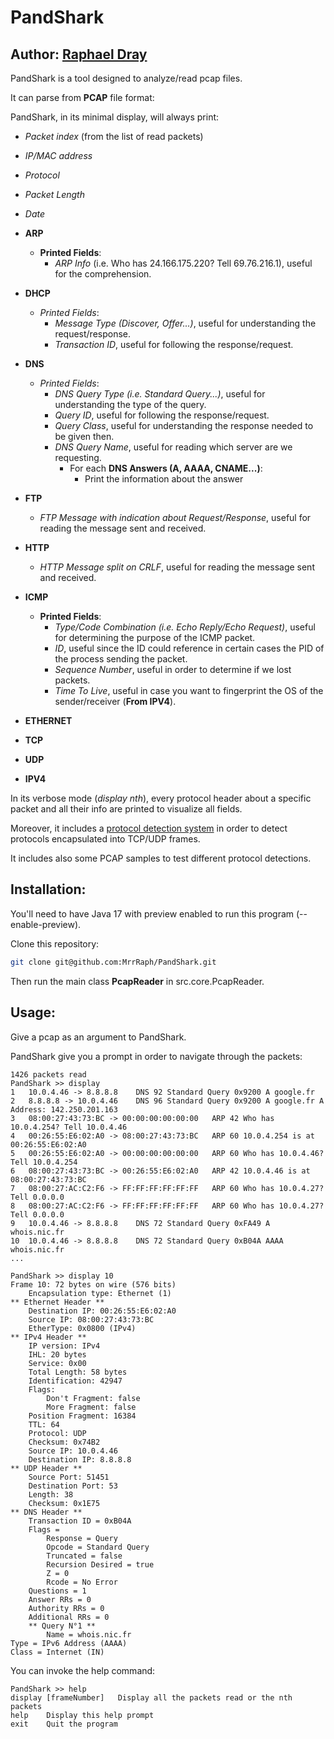 # PandShark 
## Author: [Raphael Dray](https://www.linkedin.com/in/raphaeldray/)

PandShark is a tool designed to analyze/read pcap files.

It can parse from **PCAP** file format:

PandShark, in its minimal display, will always print:
* _Packet index_ (from the list of read packets)
* _IP/MAC address_
* _Protocol_
* _Packet Length_
* _Date_


* **ARP**
  * **Printed Fields**:
    * _ARP Info_ (i.e. Who has 24.166.175.220? Tell 69.76.216.1), useful for the comprehension.
* **DHCP**
  * _Printed Fields_:
    * _Message Type (Discover, Offer...)_, useful for understanding the request/response.
    * _Transaction ID_, useful for following the response/request.
* **DNS**
  * _Printed Fields_:
    * _DNS Query Type (i.e. Standard Query...)_, useful for understanding the type of the query.
    * _Query ID_, useful for following the response/request.
    * _Query Class_, useful for understanding the response needed to be given then.
    * _DNS Query Name_, useful for reading which server are we requesting.
      * For each **DNS Answers (A, AAAA, CNAME...)**:
        * Print the information about the answer
* **FTP**
  * _FTP Message with indication about Request/Response_, useful for reading the message sent and received.
* **HTTP**
  * _HTTP Message split on CRLF_, useful for reading the message sent and received.
* **ICMP**
  * **Printed Fields**:
    * _Type/Code Combination (i.e. Echo Reply/Echo Request)_, useful for determining the purpose of the ICMP packet.
    * _ID_, useful since the ID could reference in certain cases the PID of the process sending the packet.
    * _Sequence Number_, useful in order to determine if we lost packets.
    * _Time To Live_, useful in case you want to fingerprint the OS of the sender/receiver (**From IPV4**).
* **ETHERNET**
* **TCP**
* **UDP**
* **IPV4**

In its verbose mode (_display nth_), every protocol header about a specific 
packet and all their info are printed to visualize all fields.

Moreover, it includes a [protocol detection system](https://github.com/MrrRaph/PandShark/blob/master/src/core/headers/layer4/ProtocolDetector.java) 
in order to detect protocols encapsulated into TCP/UDP frames.

It includes also some PCAP samples to test different protocol detections.

## Installation:
You'll need to have Java 17 with preview enabled to run this program (--enable-preview).

Clone this repository:
```bash
git clone git@github.com:MrrRaph/PandShark.git
```

Then run the main class **PcapReader** in src.core.PcapReader.

## Usage:
Give a pcap as an argument to PandShark.

PandShark give you a prompt in order to navigate through the packets:
```
1426 packets read
PandShark >> display
1	10.0.4.46 -> 8.8.8.8	DNS 92 Standard Query 0x9200 A google.fr
2	8.8.8.8 -> 10.0.4.46	DNS 96 Standard Query 0x9200 A google.fr A Address: 142.250.201.163
3	08:00:27:43:73:BC -> 00:00:00:00:00:00	 ARP 42 Who has 10.0.4.254? Tell 10.0.4.46
4	00:26:55:E6:02:A0 -> 08:00:27:43:73:BC	 ARP 60 10.0.4.254 is at 00:26:55:E6:02:A0
5	00:26:55:E6:02:A0 -> 00:00:00:00:00:00	 ARP 60 Who has 10.0.4.46? Tell 10.0.4.254
6	08:00:27:43:73:BC -> 00:26:55:E6:02:A0	 ARP 42 10.0.4.46 is at 08:00:27:43:73:BC
7	08:00:27:AC:C2:F6 -> FF:FF:FF:FF:FF:FF	 ARP 60 Who has 10.0.4.27? Tell 0.0.0.0
8	08:00:27:AC:C2:F6 -> FF:FF:FF:FF:FF:FF	 ARP 60 Who has 10.0.4.27? Tell 0.0.0.0
9	10.0.4.46 -> 8.8.8.8	DNS 72 Standard Query 0xFA49 A whois.nic.fr
10	10.0.4.46 -> 8.8.8.8	DNS 72 Standard Query 0xB04A AAAA whois.nic.fr
...

PandShark >> display 10
Frame 10: 72 bytes on wire (576 bits)
	Encapsulation type: Ethernet (1)
** Ethernet Header **
	Destination IP: 00:26:55:E6:02:A0
	Source IP: 08:00:27:43:73:BC
	EtherType: 0x0800 (IPv4)
** IPv4 Header **
	IP version: IPv4
	IHL: 20 bytes
	Service: 0x00
	Total Length: 58 bytes
	Identification: 42947
	Flags:
		Don't Fragment: false
		More Fragment: false
	Position Fragment: 16384
	TTL: 64
	Protocol: UDP
	Checksum: 0x74B2
	Source IP: 10.0.4.46
	Destination IP: 8.8.8.8
** UDP Header **
	Source Port: 51451
	Destination Port: 53
	Length: 38
	Checksum: 0x1E75
** DNS Header **
	Transaction ID = 0xB04A
	Flags = 
		Response = Query
		Opcode = Standard Query
		Truncated = false
		Recursion Desired = true
		Z = 0
		Rcode = No Error
	Questions = 1
	Answer RRs = 0
	Authority RRs = 0
	Additional RRs = 0
	** Query N°1 **
		Name = whois.nic.fr
Type = IPv6 Address (AAAA)
Class = Internet (IN)
```

You can invoke the help command:
```
PandShark >> help
display [frameNumber]	Display all the packets read or the nth packets
help	Display this help prompt
exit	Quit the program
```